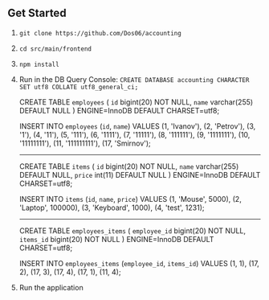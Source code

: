 ## Get Started
1. `git clone https://github.com/Dos06/accounting`
2. `cd src/main/frontend`
3. `npm install`
4. Run in the DB Query Console:
   `CREATE DATABASE accounting CHARACTER SET utf8 COLLATE utf8_general_ci;`
   
    CREATE TABLE `employees` (
    `id` bigint(20) NOT NULL,
    `name` varchar(255) DEFAULT NULL
    ) ENGINE=InnoDB DEFAULT CHARSET=utf8;


    INSERT INTO `employees` (`id`, `name`) VALUES
    (1, 'Ivanov'),
    (2, 'Petrov'),
    (3, '1'),
    (4, '11'),
    (5, '111'),
    (6, '1111'),
    (7, '11111'),
    (8, '111111'),
    (9, '1111111'),
    (10, '11111111'),
    (11, '111111111'),
    (17, 'Smirnov');

    -- --------------------------------------------------------

    CREATE TABLE `items` (
    `id` bigint(20) NOT NULL,
    `name` varchar(255) DEFAULT NULL,
    `price` int(11) DEFAULT NULL
    ) ENGINE=InnoDB DEFAULT CHARSET=utf8;
    
    INSERT INTO `items` (`id`, `name`, `price`) VALUES
    (1, 'Mouse', 5000),
    (2, 'Laptop', 100000),
    (3, 'Keyboard', 1000),
    (4, 'test', 1231);

    -- --------------------------------------------------------

    CREATE TABLE `employees_items` (
    `employee_id` bigint(20) NOT NULL,
    `items_id` bigint(20) NOT NULL
    ) ENGINE=InnoDB DEFAULT CHARSET=utf8;
    
    INSERT INTO `employees_items` (`employee_id`, `items_id`) VALUES
    (1, 1),
    (17, 2),
    (17, 3),
    (17, 4),
    (17, 1),
    (11, 4);

5. Run the application
